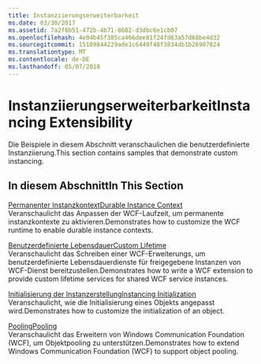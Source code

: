 ```yaml
---
title: Instanziierungserweiterbarkeit
ms.date: 03/30/2017
ms.assetid: 7a2f8b51-472b-4b71-8602-d3dbc6e1cb07
ms.openlocfilehash: 4e04b45f385ca466dee81f24fd63a57d68be4d32
ms.sourcegitcommit: 15109844229ade1c6449f48f3834db1b26907824
ms.translationtype: MT
ms.contentlocale: de-DE
ms.lasthandoff: 05/07/2018
---
```

# <a name="instancing-extensibility"></a><span data-ttu-id="d39ac-102">Instanziierungserweiterbarkeit</span><span class="sxs-lookup"><span data-stu-id="d39ac-102">Instancing Extensibility</span></span>
<span data-ttu-id="d39ac-103">Die Beispiele in diesem Abschnitt veranschaulichen die benutzerdefinierte Instanziierung.</span><span class="sxs-lookup"><span data-stu-id="d39ac-103">This section contains samples that demonstrate custom instancing.</span></span>  
  
## <a name="in-this-section"></a><span data-ttu-id="d39ac-104">In diesem Abschnitt</span><span class="sxs-lookup"><span data-stu-id="d39ac-104">In This Section</span></span>  
 [<span data-ttu-id="d39ac-105">Permanenter Instanzkontext</span><span class="sxs-lookup"><span data-stu-id="d39ac-105">Durable Instance Context</span></span>](../../../../docs/framework/wcf/samples/durable-instance-context.md)  
 <span data-ttu-id="d39ac-106">Veranschaulicht das Anpassen der WCF-Laufzeit, um permanente instanzkontexte zu aktivieren.</span><span class="sxs-lookup"><span data-stu-id="d39ac-106">Demonstrates how to customize the WCF runtime to enable durable instance contexts.</span></span>  
  
 [<span data-ttu-id="d39ac-107">Benutzerdefinierte Lebensdauer</span><span class="sxs-lookup"><span data-stu-id="d39ac-107">Custom Lifetime</span></span>](../../../../docs/framework/wcf/samples/custom-lifetime.md)  
 <span data-ttu-id="d39ac-108">Veranschaulicht das Schreiben einer WCF-Erweiterungs, um benutzerdefinierte Lebensdauerdienste für freigegebene Instanzen von WCF-Dienst bereitzustellen.</span><span class="sxs-lookup"><span data-stu-id="d39ac-108">Demonstrates how to write a WCF extension to provide custom lifetime services for shared WCF service instances.</span></span>  
  
 [<span data-ttu-id="d39ac-109">Initialisierung der Instanzerstellung</span><span class="sxs-lookup"><span data-stu-id="d39ac-109">Instancing Initialization</span></span>](../../../../docs/framework/wcf/samples/instancing-initialization.md)  
 <span data-ttu-id="d39ac-110">Veranschaulicht, wie die Initialisierung eines Objekts angepasst wird.</span><span class="sxs-lookup"><span data-stu-id="d39ac-110">Demonstrates how to customize the initialization of an object.</span></span>  
  
 [<span data-ttu-id="d39ac-111">Pooling</span><span class="sxs-lookup"><span data-stu-id="d39ac-111">Pooling</span></span>](../../../../docs/framework/wcf/samples/pooling.md)  
 <span data-ttu-id="d39ac-112">Veranschaulicht das Erweitern von Windows Communication Foundation (WCF), um Objektpooling zu unterstützen.</span><span class="sxs-lookup"><span data-stu-id="d39ac-112">Demonstrates how to extend Windows Communication Foundation (WCF) to support object pooling.</span></span>

